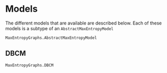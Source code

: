 # Models
The different models that are available are described below. Each of these models is a subtype of an `AbstractMaxEntropyModel`

```@docs
MaxEntropyGraphs.AbstractMaxEntropyModel
```


## DBCM
```@docs
MaxEntropyGraphs.DBCM
```